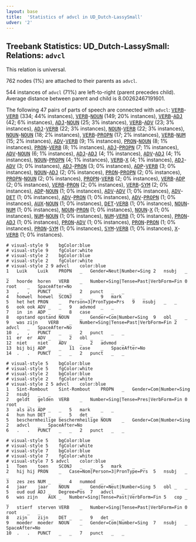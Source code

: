 ```yaml
---
layout: base
title:  'Statistics of advcl in UD_Dutch-LassySmall'
udver: '2'
---
```


## Treebank Statistics: UD_Dutch-LassySmall: Relations: `advcl`

This relation is universal.

762 nodes (1%) are attached to their parents as `advcl`.

544 instances of `advcl` (71%) are left-to-right (parent precedes child).
Average distance between parent and child is 8.00262467191601.

The following 47 pairs of parts of speech are connected with `advcl`: <tt><a href="nl_lassysmall-pos-VERB.html">VERB</a></tt>-<tt><a href="nl_lassysmall-pos-VERB.html">VERB</a></tt> (334; 44% instances), <tt><a href="nl_lassysmall-pos-VERB.html">VERB</a></tt>-<tt><a href="nl_lassysmall-pos-NOUN.html">NOUN</a></tt> (149; 20% instances), <tt><a href="nl_lassysmall-pos-VERB.html">VERB</a></tt>-<tt><a href="nl_lassysmall-pos-ADJ.html">ADJ</a></tt> (42; 6% instances), <tt><a href="nl_lassysmall-pos-ADJ.html">ADJ</a></tt>-<tt><a href="nl_lassysmall-pos-NOUN.html">NOUN</a></tt> (25; 3% instances), <tt><a href="nl_lassysmall-pos-VERB.html">VERB</a></tt>-<tt><a href="nl_lassysmall-pos-ADV.html">ADV</a></tt> (23; 3% instances), <tt><a href="nl_lassysmall-pos-ADJ.html">ADJ</a></tt>-<tt><a href="nl_lassysmall-pos-VERB.html">VERB</a></tt> (22; 3% instances), <tt><a href="nl_lassysmall-pos-NOUN.html">NOUN</a></tt>-<tt><a href="nl_lassysmall-pos-VERB.html">VERB</a></tt> (22; 3% instances), <tt><a href="nl_lassysmall-pos-NOUN.html">NOUN</a></tt>-<tt><a href="nl_lassysmall-pos-NOUN.html">NOUN</a></tt> (18; 2% instances), <tt><a href="nl_lassysmall-pos-VERB.html">VERB</a></tt>-<tt><a href="nl_lassysmall-pos-PROPN.html">PROPN</a></tt> (17; 2% instances), <tt><a href="nl_lassysmall-pos-VERB.html">VERB</a></tt>-<tt><a href="nl_lassysmall-pos-NUM.html">NUM</a></tt> (15; 2% instances), <tt><a href="nl_lassysmall-pos-ADV.html">ADV</a></tt>-<tt><a href="nl_lassysmall-pos-VERB.html">VERB</a></tt> (9; 1% instances), <tt><a href="nl_lassysmall-pos-PRON.html">PRON</a></tt>-<tt><a href="nl_lassysmall-pos-NOUN.html">NOUN</a></tt> (8; 1% instances), <tt><a href="nl_lassysmall-pos-PRON.html">PRON</a></tt>-<tt><a href="nl_lassysmall-pos-VERB.html">VERB</a></tt> (8; 1% instances), <tt><a href="nl_lassysmall-pos-ADJ.html">ADJ</a></tt>-<tt><a href="nl_lassysmall-pos-PROPN.html">PROPN</a></tt> (7; 1% instances), <tt><a href="nl_lassysmall-pos-ADV.html">ADV</a></tt>-<tt><a href="nl_lassysmall-pos-NOUN.html">NOUN</a></tt> (6; 1% instances), <tt><a href="nl_lassysmall-pos-ADJ.html">ADJ</a></tt>-<tt><a href="nl_lassysmall-pos-ADJ.html">ADJ</a></tt> (4; 1% instances), <tt><a href="nl_lassysmall-pos-ADV.html">ADV</a></tt>-<tt><a href="nl_lassysmall-pos-ADJ.html">ADJ</a></tt> (4; 1% instances), <tt><a href="nl_lassysmall-pos-NOUN.html">NOUN</a></tt>-<tt><a href="nl_lassysmall-pos-PROPN.html">PROPN</a></tt> (4; 1% instances), <tt><a href="nl_lassysmall-pos-VERB.html">VERB</a></tt>-<tt><a href="nl_lassysmall-pos-X.html">X</a></tt> (4; 1% instances), <tt><a href="nl_lassysmall-pos-ADJ.html">ADJ</a></tt>-<tt><a href="nl_lassysmall-pos-ADV.html">ADV</a></tt> (3; 0% instances), <tt><a href="nl_lassysmall-pos-ADJ.html">ADJ</a></tt>-<tt><a href="nl_lassysmall-pos-PRON.html">PRON</a></tt> (3; 0% instances), <tt><a href="nl_lassysmall-pos-ADP.html">ADP</a></tt>-<tt><a href="nl_lassysmall-pos-VERB.html">VERB</a></tt> (3; 0% instances), <tt><a href="nl_lassysmall-pos-NOUN.html">NOUN</a></tt>-<tt><a href="nl_lassysmall-pos-ADJ.html">ADJ</a></tt> (2; 0% instances), <tt><a href="nl_lassysmall-pos-PRON.html">PRON</a></tt>-<tt><a href="nl_lassysmall-pos-PROPN.html">PROPN</a></tt> (2; 0% instances), <tt><a href="nl_lassysmall-pos-PROPN.html">PROPN</a></tt>-<tt><a href="nl_lassysmall-pos-NOUN.html">NOUN</a></tt> (2; 0% instances), <tt><a href="nl_lassysmall-pos-PROPN.html">PROPN</a></tt>-<tt><a href="nl_lassysmall-pos-VERB.html">VERB</a></tt> (2; 0% instances), <tt><a href="nl_lassysmall-pos-VERB.html">VERB</a></tt>-<tt><a href="nl_lassysmall-pos-ADP.html">ADP</a></tt> (2; 0% instances), <tt><a href="nl_lassysmall-pos-VERB.html">VERB</a></tt>-<tt><a href="nl_lassysmall-pos-PRON.html">PRON</a></tt> (2; 0% instances), <tt><a href="nl_lassysmall-pos-VERB.html">VERB</a></tt>-<tt><a href="nl_lassysmall-pos-SYM.html">SYM</a></tt> (2; 0% instances), <tt><a href="nl_lassysmall-pos-ADP.html">ADP</a></tt>-<tt><a href="nl_lassysmall-pos-NOUN.html">NOUN</a></tt> (1; 0% instances), <tt><a href="nl_lassysmall-pos-ADV.html">ADV</a></tt>-<tt><a href="nl_lassysmall-pos-ADV.html">ADV</a></tt> (1; 0% instances), <tt><a href="nl_lassysmall-pos-ADV.html">ADV</a></tt>-<tt><a href="nl_lassysmall-pos-DET.html">DET</a></tt> (1; 0% instances), <tt><a href="nl_lassysmall-pos-ADV.html">ADV</a></tt>-<tt><a href="nl_lassysmall-pos-PRON.html">PRON</a></tt> (1; 0% instances), <tt><a href="nl_lassysmall-pos-ADV.html">ADV</a></tt>-<tt><a href="nl_lassysmall-pos-PROPN.html">PROPN</a></tt> (1; 0% instances), <tt><a href="nl_lassysmall-pos-AUX.html">AUX</a></tt>-<tt><a href="nl_lassysmall-pos-NOUN.html">NOUN</a></tt> (1; 0% instances), <tt><a href="nl_lassysmall-pos-DET.html">DET</a></tt>-<tt><a href="nl_lassysmall-pos-VERB.html">VERB</a></tt> (1; 0% instances), <tt><a href="nl_lassysmall-pos-NOUN.html">NOUN</a></tt>-<tt><a href="nl_lassysmall-pos-NUM.html">NUM</a></tt> (1; 0% instances), <tt><a href="nl_lassysmall-pos-NOUN.html">NOUN</a></tt>-<tt><a href="nl_lassysmall-pos-PRON.html">PRON</a></tt> (1; 0% instances), <tt><a href="nl_lassysmall-pos-NOUN.html">NOUN</a></tt>-<tt><a href="nl_lassysmall-pos-X.html">X</a></tt> (1; 0% instances), <tt><a href="nl_lassysmall-pos-NUM.html">NUM</a></tt>-<tt><a href="nl_lassysmall-pos-NOUN.html">NOUN</a></tt> (1; 0% instances), <tt><a href="nl_lassysmall-pos-NUM.html">NUM</a></tt>-<tt><a href="nl_lassysmall-pos-VERB.html">VERB</a></tt> (1; 0% instances), <tt><a href="nl_lassysmall-pos-PRON.html">PRON</a></tt>-<tt><a href="nl_lassysmall-pos-ADJ.html">ADJ</a></tt> (1; 0% instances), <tt><a href="nl_lassysmall-pos-PRON.html">PRON</a></tt>-<tt><a href="nl_lassysmall-pos-ADV.html">ADV</a></tt> (1; 0% instances), <tt><a href="nl_lassysmall-pos-PRON.html">PRON</a></tt>-<tt><a href="nl_lassysmall-pos-PRON.html">PRON</a></tt> (1; 0% instances), <tt><a href="nl_lassysmall-pos-PRON.html">PRON</a></tt>-<tt><a href="nl_lassysmall-pos-SYM.html">SYM</a></tt> (1; 0% instances), <tt><a href="nl_lassysmall-pos-SYM.html">SYM</a></tt>-<tt><a href="nl_lassysmall-pos-VERB.html">VERB</a></tt> (1; 0% instances), <tt><a href="nl_lassysmall-pos-X.html">X</a></tt>-<tt><a href="nl_lassysmall-pos-VERB.html">VERB</a></tt> (1; 0% instances).


~~~ conllu
# visual-style 9	bgColor:blue
# visual-style 9	fgColor:white
# visual-style 2	bgColor:blue
# visual-style 2	fgColor:white
# visual-style 2 9 advcl	color:blue
1	Luik	Luik	PROPN	_	Gender=Neut|Number=Sing	2	nsubj	_	_
2	hoorde	horen	VERB	_	Number=Sing|Tense=Past|VerbForm=Fin	0	root	_	SpaceAfter=No
3	,	,	PUNCT	_	_	2	punct	_	_
4	hoewel	hoewel	SCONJ	_	_	9	mark	_	_
5	het	het	PRON	_	Person=3|PronType=Prs	9	nsubj	_	_
6	ook	ook	ADV	_	_	9	advmod	_	_
7	in	in	ADP	_	_	8	case	_	_
8	opstand	opstand	NOUN	_	Gender=Com|Number=Sing	9	obl	_	_
9	was	zijn	VERB	_	Number=Sing|Tense=Past|VerbForm=Fin	2	advcl	_	SpaceAfter=No
10	,	,	PUNCT	_	_	2	punct	_	_
11	er	er	ADV	_	_	2	obl	_	_
12	niet	niet	ADV	_	_	2	advmod	_	_
13	bij	bij	ADP	_	_	11	case	_	SpaceAfter=No
14	.	.	PUNCT	_	_	2	punct	_	_

~~~


~~~ conllu
# visual-style 5	bgColor:blue
# visual-style 5	fgColor:white
# visual-style 2	bgColor:blue
# visual-style 2	fgColor:white
# visual-style 2 5 advcl	color:blue
1	Sint-Rombout	Sint-Rombout	PROPN	_	Gender=Com|Number=Sing	2	nsubj	_	_
2	geldt	gelden	VERB	_	Number=Sing|Tense=Pres|VerbForm=Fin	0	root	_	_
3	als	als	ADP	_	_	5	mark	_	_
4	hun	hun	DET	_	_	5	det	_	_
5	beschermheilige	beschermheilige	NOUN	_	Gender=Com|Number=Sing	2	advcl	_	SpaceAfter=No
6	.	.	PUNCT	_	_	2	punct	_	_

~~~


~~~ conllu
# visual-style 5	bgColor:blue
# visual-style 5	fgColor:white
# visual-style 7	bgColor:blue
# visual-style 7	fgColor:white
# visual-style 7 5 advcl	color:blue
1	Toen	toen	SCONJ	_	_	5	mark	_	_
2	hij	hij	PRON	_	Case=Nom|Person=3|PronType=Prs	5	nsubj	_	_
3	zes	zes	NUM	_	_	4	nummod	_	_
4	jaar	jaar	NOUN	_	Gender=Neut|Number=Sing	5	obl	_	_
5	oud	oud	ADJ	_	Degree=Pos	7	advcl	_	_
6	was	zijn	AUX	_	Number=Sing|Tense=Past|VerbForm=Fin	5	cop	_	_
7	stierf	sterven	VERB	_	Number=Sing|Tense=Past|VerbForm=Fin	0	root	_	_
8	zijn	zijn	DET	_	_	9	det	_	_
9	moeder	moeder	NOUN	_	Gender=Com|Number=Sing	7	nsubj	_	SpaceAfter=No
10	.	.	PUNCT	_	_	7	punct	_	_

~~~


